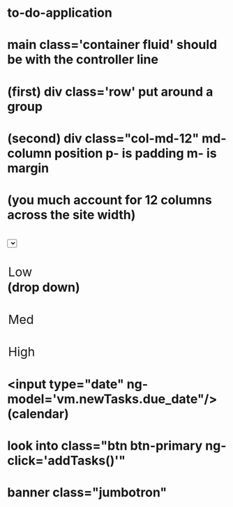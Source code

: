 # to-do-application

# main class='container fluid' should be with the controller line

# (first) div class='row' put around a group
# (second) div class="col-md-12" md-column position  p- is padding m- is margin
# (you much account for 12 columns across the site width)

# <form>
#   <select>
#       <option value='Low'>Low</option> (drop down)
#       <option value='Med'>Med</option>
#       <option value='High'>High</option>
#   </select> 
# </form>

#   <input type="date" ng-model='vm.newTasks.due_date"/> (calendar)

# look into class="btn btn-primary ng-click='addTasks()'" 
# banner class="jumbotron"
# 
# 
# 
# 
# 
# 
# 
# 
# 
# 
# 
# 
# 
# 
# 